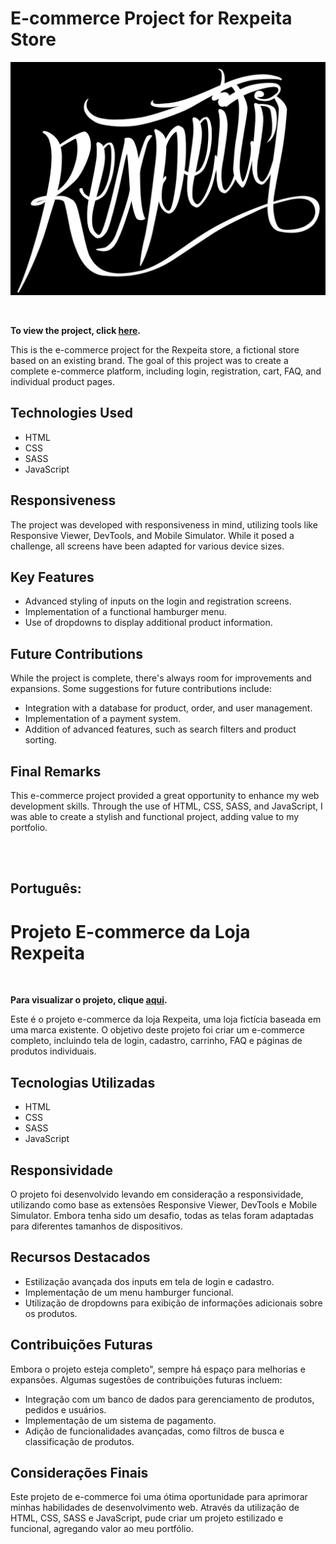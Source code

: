# E-commerce Project for Rexpeita Store

![Website Logo](./img/rxlogo.png)

<br>

**To view the project, click [here](https://rexpeita-ecommerce.netlify.app/index.html).**

This is the e-commerce project for the Rexpeita store, a fictional store based on an existing brand. The goal of this project was to create a complete e-commerce platform, including login, registration, cart, FAQ, and individual product pages.

## Technologies Used

- HTML
- CSS
- SASS
- JavaScript

## Responsiveness

The project was developed with responsiveness in mind, utilizing tools like Responsive Viewer, DevTools, and Mobile Simulator. While it posed a challenge, all screens have been adapted for various device sizes.

## Key Features

- Advanced styling of inputs on the login and registration screens.
- Implementation of a functional hamburger menu.
- Use of dropdowns to display additional product information.

## Future Contributions

While the project is complete, there's always room for improvements and expansions. Some suggestions for future contributions include:

- Integration with a database for product, order, and user management.
- Implementation of a payment system.
- Addition of advanced features, such as search filters and product sorting.

## Final Remarks

This e-commerce project provided a great opportunity to enhance my web development skills. Through the use of HTML, CSS, SASS, and JavaScript, I was able to create a stylish and functional project, adding value to my portfolio.

<br>
<br>

## **Português:**

# Projeto E-commerce da Loja Rexpeita

<br>

**Para visualizar o projeto, clique [aqui](https://rexpeita-ecommerce.netlify.app/index.html).**

Este é o projeto e-commerce da loja Rexpeita, uma loja fictícia baseada em uma marca existente. O objetivo deste projeto foi criar um e-commerce completo, incluindo tela de login, cadastro, carrinho, FAQ e páginas de produtos individuais.

## Tecnologias Utilizadas

- HTML
- CSS
- SASS
- JavaScript

## Responsividade

O projeto foi desenvolvido levando em consideração a responsividade, utilizando como base as extensões Responsive Viewer, DevTools e Mobile Simulator. Embora tenha sido um desafio, todas as telas foram adaptadas para diferentes tamanhos de dispositivos.

## Recursos Destacados

- Estilização avançada dos inputs em tela de login e cadastro.
- Implementação de um menu hamburger funcional.
- Utilização de dropdowns para exibição de informações adicionais sobre os produtos.

## Contribuições Futuras

Embora o projeto esteja completo", sempre há espaço para melhorias e expansões. Algumas sugestões de contribuições futuras incluem:

- Integração com um banco de dados para gerenciamento de produtos, pedidos e usuários.
- Implementação de um sistema de pagamento.
- Adição de funcionalidades avançadas, como filtros de busca e classificação de produtos.

## Considerações Finais

Este projeto de e-commerce foi uma ótima oportunidade para aprimorar minhas habilidades de desenvolvimento web. Através da utilização de HTML, CSS, SASS e JavaScript, pude criar um projeto estilizado e funcional, agregando valor ao meu portfólio.
